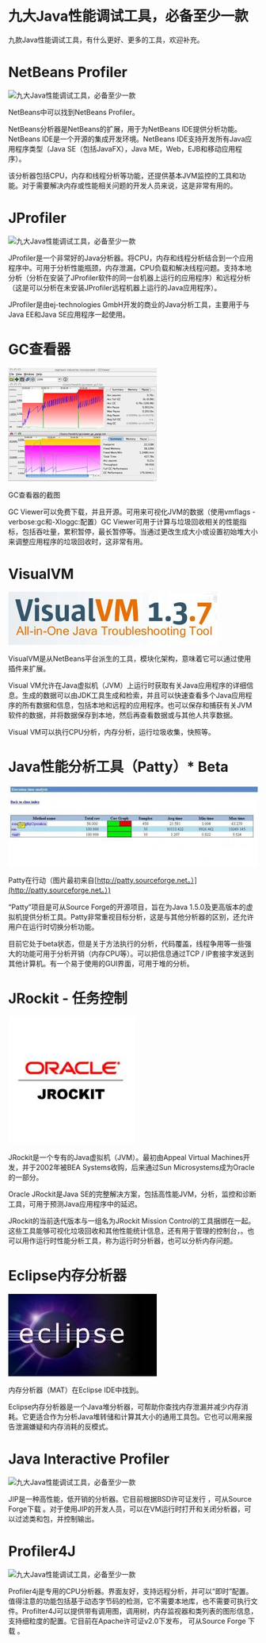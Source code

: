 # 九大Java性能调试工具，必备至少一款

九款Java性能调试工具，有什么更好、更多的工具，欢迎补充。

# NetBeans Profiler

![](http://p3.pstatp.com/large/24360005929ba37b6418 "九大Java性能调试工具，必备至少一款")

NetBeans中可以找到NetBeans Profiler。

NetBeans分析器是NetBeans的扩展，用于为NetBeans IDE提供分析功能。NetBeans IDE是一个开源的集成开发环境。NetBeans IDE支持开发所有Java应用程序类型（Java SE（包括JavaFX），Java ME，Web，EJB和移动应用程序）。

该分析器包括CPU，内存和线程分析等功能，还提供基本JVM监控的工具和功能。对于需要解决内存或性能相关问题的开发人员来说，这是非常有用的。

# JProfiler

![](http://p3.pstatp.com/large/243500059576d6cad11d "九大Java性能调试工具，必备至少一款")

JProfiler是一个非常好的Java分析器。将CPU，内存和线程分析结合到一个应用程序中。可用于分析性能瓶颈，内存泄漏，CPU负载和解决线程问题。支持本地分析（分析在安装了JProfiler软件的同一台机器上运行的应用程序）和远程分析（这是可以分析在未安装JProfiler远程机器上运行的Java应用程序）。

JProfiler是由ej-technologies GmbH开发的商业的Java分析工具，主要用于与Java EE和Java SE应用程序一起使用。

# GC查看器

![](/static/image/243a00015cbf5dcceb95.jpg)

GC查看器的截图

GC Viewer可以免费下载，并且开源。可用来可视化JVM的数据（使用vmflags -verbose:gc和-Xloggc:配置）GC Viewer可用于计算与垃圾回收相关的性能指标，包括吞吐量，累积暂停，最长暂停等。当通过更改生成大小或设置初始堆大小来调整应用程序的垃圾回收时，这非常有用。

# VisualVM

![](/static/image/24390002259b562d3346.jpg)

VisualVM是从NetBeans平台派生的工具，模块化架构，意味着它可以通过使用插件来扩展。

Visual VM允许在Java虚拟机（JVM）上运行时获取有关Java应用程序的详细信息。生成的数据可以由JDK工具生成和检索，并且可以快速查看多个Java应用程序的所有数据和信息，包括本地和远程的应用程序。也可以保存和捕获有关JVM软件的数据，并将数据保存到本地，然后再查看数据或与其他人共享数据。

Visual VM可以执行CPU分析，内存分析，运行垃圾收集，快照等。

# Java性能分析工具（Patty）\* Beta

![](/static/image/24360005929aa8ddf13b.jpg)

Patty在行动（图片最初来自[http://patty.sourceforge.net。）](http://patty.sourceforge.net。）)

“Patty”项目是可从Source Forge的开源项目，旨在为Java 1.5.0及更高版本的虚拟机提供分析工具。Patty非常重视目标分析，这是与其他分析器的区别，还允许用户在运行时切换分析功能。

目前它处于beta状态，但是关于方法执行的分析，代码覆盖，线程争用等一些强大的功能可用于分析开销（内存CPU等）。可以把信息通过TCP / IP套接字发送到其他计算机。有一个易于使用的GUI界面，可用于堆的分析。

# JRockit - 任务控制

![](/static/image/24390002259a66cfd1d6.jpg)

JRockit是一个专有的Java虚拟机（JVM）。最初由Appeal Virtual Machines开发，并于2002年被BEA Systems收购，后来通过Sun Microsystems成为Oracle的一部分。

Oracle JRockit是Java SE的完整解决方案，包括高性能JVM，分析，监控和诊断工具，可用于预测Java应用程序中的延迟。

JRockit的当前迭代版本与一组名为JRockit Mission Control的工具捆绑在一起。这些工具能够可视化垃圾回收和其他性能统计信息，还有用于管理的控制台，。也可以用作运行时性能分析工具，称为运行时分析器，也可以分析内存问题。

# Eclipse内存分析器

![](/static/image/24360005929e7ae87d80.jpg)

内存分析器（MAT）在Eclipse IDE中找到。

Eclipse内存分析器是一个Java堆分析器，可帮助你查找内存泄漏并减少内存消耗。它更适合作为分析Java堆转储和计算其大小的通用工具包。它也可以用来报告泄漏嫌疑和内存消耗的反模式。

# Java Interactive Profiler

![](http://p3.pstatp.com/large/24360005929d3b85677e "九大Java性能调试工具，必备至少一款")

JIP是一种高性能，低开销的分析器。它目前根据BSD许可证发行 ，可从Source Forge下载 。对于使用JIP的开发人员，可以在VM运行时打开和关闭分析器，可以过滤类和包，并控制输出。

# Profiler4J

![](http://p3.pstatp.com/large/24390002259ce97a3e90 "九大Java性能调试工具，必备至少一款")

Profiler4j是专用的CPU分析器。界面友好，支持远程分析，并可以“即时”配置。值得注意的功能包括基于动态字节码的检测，它不需要本地库，也不需要可执行文件。Profilter4J可以提供带有调用图，调用树，内存监视器和类列表的图形信息，支持细粒度的配置。它目前在Apache许可证v2.0下发布， 可从Source Forge 下载 。

